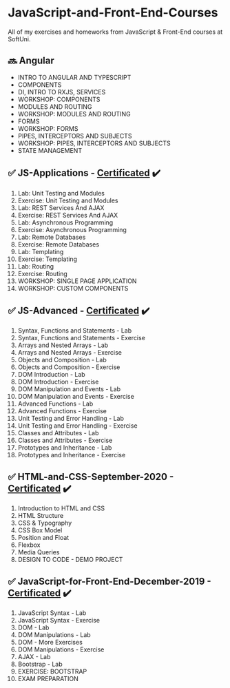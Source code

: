 # JavaScript-and-Front-End-Courses
All of my exercises and homeworks from JavaScript & Front-End courses at SoftUni.

## :soon: Angular
- INTRO TO ANGULAR AND TYPESCRIPT
- COMPONENTS
- DI, INTRO TO RXJS, SERVICES
- WORKSHOP: COMPONENTS
- MODULES AND ROUTING
- WORKSHOP: MODULES AND ROUTING
- FORMS
- WORKSHOP: FORMS
- PIPES, INTERCEPTORS AND SUBJECTS
- WORKSHOP: PIPES, INTERCEPTORS AND SUBJECTS
- STATE MANAGEMENT

## :white_check_mark: JS-Applications - [Certificated](https://softuni.bg/Certificates/Details/105595/c2b35bf2) :heavy_check_mark:
01. Lab: Unit Testing and Modules
02. Exercise: Unit Testing and Modules
03. Lab: REST Services And AJAX
04. Exercise: REST Services And AJAX
05. Lab: Asynchronous Programming
06. Exercise: Asynchronous Programming
07. Lab: Remote Databases
08. Exercise: Remote Databases
09. Lab: Templating
10. Exercise: Templating
11. Lab: Routing
12. Exercise: Routing
13. WORKSHOP: SINGLE PAGE APPLICATION
14. WORKSHOP: CUSTOM COMPONENTS

## :white_check_mark: JS-Advanced - [Certificated](https://softuni.bg/Certificates/Details/103937/77dd36f6) :heavy_check_mark:
01. Syntax, Functions and Statements - Lab
02. Syntax, Functions and Statements - Exercise
03. Arrays and Nested Arrays - Lab
04. Arrays and Nested Arrays - Exercise
05. Objects and Composition - Lab
06. Objects and Composition - Exercise
07. DOM Introduction - Lab
08. DOM Introduction - Exercise
09. DOM Manipulation and Events - Lab
10. DOM Manipulation and Events - Exercise
11. Advanced Functions - Lab
12. Advanced Functions - Exercise
13. Unit Testing and Error Handling - Lab
14. Unit Testing and Error Handling - Exercise
15. Classes and Attributes - Lab
16. Classes and Attributes - Exercise
17. Prototypes and Inheritance - Lab
18. Prototypes and Inheritance - Exercise

## :white_check_mark: HTML-and-CSS-September-2020 - [Certificated](https://softuni.bg/certificates/details/91357/bf50c0c6) :heavy_check_mark:
01. Introduction to HTML and CSS
02. HTML Structure
03. CSS & Typography
04. CSS Box Model	
05. Position and Float
06. Flexbox
07. Media Queries
08. DESIGN TO CODE - DEMO PROJECT

## :white_check_mark: JavaScript-for-Front-End-December-2019 - [Certificated](https://softuni.bg/certificates/details/76257/c5033f87) :heavy_check_mark:
01. JavaScript Syntax - Lab
02. JavaScript Syntax - Exercise
03. DOM - Lab
04. DOM Manipulations - Lab
05. DOM - More Exercises
06. DOM Manipulations - Exercise
07. AJAX - Lab
08. Bootstrap - Lab
09. EXERCISE: BOOTSTRAP
10. EXAM PREPARATION
